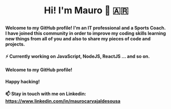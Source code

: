 # <p align="center"> Hi! I'm Mauro 👋 :argentina:</p>

<!-- 📫 Linkedin: https://www.linkedin.com/in/maurocarvajaldesousa -->

#### Welcome to my GitHub profile! I'm an IT professional and a Sports Coach. I have joined this community in order to improve my coding skills learning new things from all of you and also to share my pieces of code and projects.

#### ⚡ Currently working on JavaScript, NodeJS, ReactJS ... and so on.

#### Welcome to my GitHub profile!

#### Happy hacking!

#### 📫 Stay in touch with me on Linkedin: https://www.linkedin.com/in/maurocarvajaldesousa

<!--
<p align="center">
  <img src="/images/joke.png" width="350" align="middle"/>
</p>
<!--
- Medium: https://medium.com/@mauro.carvajaldesousa
-->
<!--
**MauroCarvajalDeSousa/MauroCarvajalDeSousa** is a ✨ _special_ ✨ repository because its `README.md` (this file) appears on your GitHub profile.

Here are some ideas to get you started:

- 🔭 I’m currently working on ...
- 🌱 I’m currently learning ...
- 👯 I’m looking to collaborate on ...
- 🤔 I’m looking for help with ...
- 💬 Ask me about ...
- 📫 How to reach me: ...
- 😄 Pronouns: ...
- ⚡ Fun fact: ...

![Esta es una imagen](/images/joke.png)
-->
